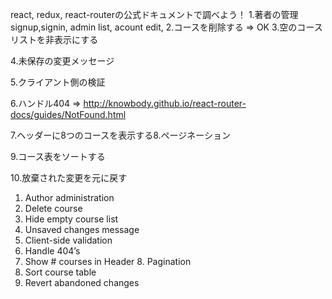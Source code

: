 react, redux, react-routerの公式ドキュメントで調べよう！
1.著者の管理
  signup,signin, admin list, acount edit,
2.コースを削除する
  => OK
3.空のコースリストを非表示にする

4.未保存の変更メッセージ


5.クライアント側の検証

6.ハンドル404
  => http://knowbody.github.io/react-router-docs/guides/NotFound.html

7.ヘッダーに8つのコースを表示する8.ページネーション

9.コース表をソートする

10.放棄された変更を元に戻す




1. Author administration
2. Delete course
3. Hide empty course list
4. Unsaved changes message
5. Client-side validation
6. Handle 404’s
7. Show # courses in Header 8. Pagination
9. Sort course table
10. Revert abandoned changes
